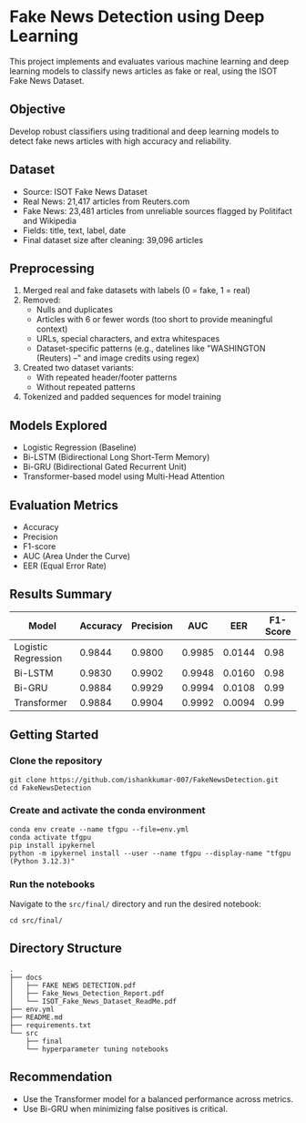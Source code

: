 # Fake News Detection using Deep Learning

This project implements and evaluates various machine learning and deep learning models to classify news articles as fake or real, using the ISOT Fake News Dataset.

## Objective

Develop robust classifiers using traditional and deep learning models to detect fake news articles with high accuracy and reliability.

## Dataset

- Source: ISOT Fake News Dataset
- Real News: 21,417 articles from Reuters.com
- Fake News: 23,481 articles from unreliable sources flagged by Politifact and Wikipedia
- Fields: title, text, label, date
- Final dataset size after cleaning: 39,096 articles

## Preprocessing

1. Merged real and fake datasets with labels (0 = fake, 1 = real)
2. Removed:
   - Nulls and duplicates
   - Articles with 6 or fewer words (too short to provide meaningful context)
   - URLs, special characters, and extra whitespaces
   - Dataset-specific patterns (e.g., datelines like "WASHINGTON (Reuters) –" and image credits using regex)
3. Created two dataset variants:
   - With repeated header/footer patterns
   - Without repeated patterns
4. Tokenized and padded sequences for model training

## Models Explored

- Logistic Regression (Baseline)
- Bi-LSTM (Bidirectional Long Short-Term Memory)
- Bi-GRU (Bidirectional Gated Recurrent Unit)
- Transformer-based model using Multi-Head Attention

## Evaluation Metrics

- Accuracy
- Precision
- F1-score
- AUC (Area Under the Curve)
- EER (Equal Error Rate)

## Results Summary

| Model               | Accuracy | Precision | AUC   | EER   | F1-Score |
|--------------------|----------|-----------|-------|-------|----------|
| Logistic Regression| 0.9844   | 0.9800    | 0.9985| 0.0144| 0.98     |
| Bi-LSTM            | 0.9830   | 0.9902    | 0.9948| 0.0160| 0.98     |
| Bi-GRU             | 0.9884   | 0.9929    | 0.9994| 0.0108| 0.99     |
| Transformer        | 0.9884   | 0.9904    | 0.9992| 0.0094| 0.99     |

## Getting Started

### Clone the repository

```
git clone https://github.com/ishankkumar-007/FakeNewsDetection.git
cd FakeNewsDetection
```

### Create and activate the conda environment

```
conda env create --name tfgpu --file=env.yml
conda activate tfgpu
pip install ipykernel
python -m ipykernel install --user --name tfgpu --display-name "tfgpu (Python 3.12.3)"
```

### Run the notebooks

Navigate to the `src/final/` directory and run the desired notebook:

```
cd src/final/
```

## Directory Structure

```
.
├── docs
│   ├── FAKE NEWS DETECTION.pdf
│   ├── Fake_News_Detection_Report.pdf
│   └── ISOT_Fake_News_Dataset_ReadMe.pdf
├── env.yml
├── README.md
├── requirements.txt
└── src
    ├── final
    └── hyperparameter tuning notebooks

```

## Recommendation

- Use the Transformer model for a balanced performance across metrics.
- Use Bi-GRU when minimizing false positives is critical.